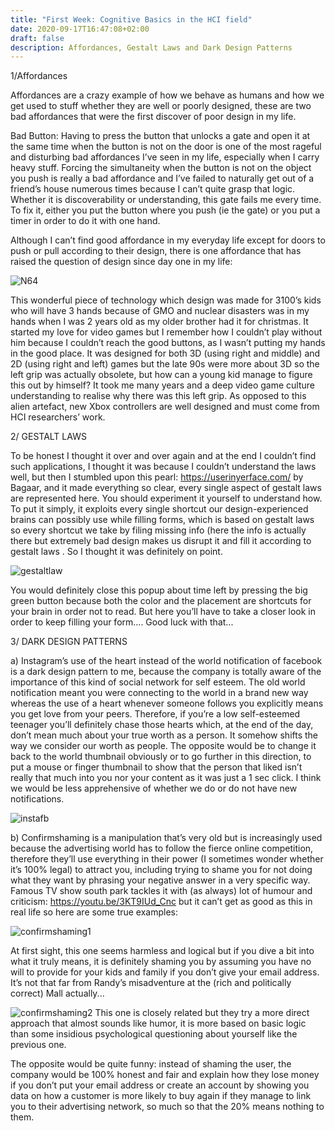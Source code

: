 ```yaml
---
title: "First Week: Cognitive Basics in the HCI field"
date: 2020-09-17T16:47:08+02:00
draft: false
description: Affordances, Gestalt Laws and Dark Design Patterns
---
```

1/Affordances

Affordances are a crazy example of how we behave as humans and how we get used to stuff whether they are well or poorly designed, these are two bad affordances that were the first discover of poor design in my life.

Bad Button:
Having to press the button that unlocks a gate and open it at the same time when the button is not on the door is one of the most rageful and disturbing bad affordances I’ve seen in my life, especially when I carry heavy stuff. 
Forcing the simultaneity when the button is not on the object you push is really a bad affordance and I’ve failed to naturally get out of a friend’s house numerous times because I can’t quite grasp that logic. Whether it is discoverability or understanding, this gate fails me every time. 
To fix it, either you put the button where you push (ie the gate) or you put a timer in order to do it with one hand.


Although I can’t find good affordance in my everyday life except for doors to push or pull according to their design, there is one affordance that has raised the question of design since day one in my life: 

![N64](blog/N64.jpg)


This wonderful piece of technology which design was made for 3100’s kids who will have 3 hands because of GMO and nuclear disasters was in my hands when I was 2 years old as my older brother had it for christmas. It started my love for video games but I remember how I couldn’t play without him because I couldn’t reach the good buttons, as I wasn’t putting my hands in the good place.
It was designed for both 3D (using right and middle) and 2D (using right and left) games but the late 90s were more about 3D so the left grip was actually obsolete, but how can a young kid manage to figure this out by himself? It took me many years and a deep video game culture understanding to realise why there was this left grip. 
As opposed to this alien artefact, new Xbox controllers are well designed and must come from HCI researchers’ work.

2/ GESTALT LAWS

To be honest I thought it over and over again and at the end I couldn’t find such applications, I thought it was because I couldn’t understand the laws well, but then I stumbled upon this pearl: https://userinyerface.com/ by Bagaar, and it made everything so clear, every single aspect of gestalt laws are represented here. You should experiment it yourself to understand how. To put it simply, it exploits every single shortcut our design-experienced brains can possibly use while filling forms, which is based on gestalt laws so every shortcut we take by filing missing info (here the info is actually there but extremely bad design makes us disrupt it and fill it according to gestalt laws . So I thought it was definitely on point.

![gestaltlaw](blog/gestalt.jpg)

You would definitely close this popup about time left by pressing the big green button because both the color and the placement are shortcuts for your brain in order not to read. But here you’ll have to take a closer look in order to keep filling your form…. Good luck with that...

3/ DARK DESIGN PATTERNS

a) Instagram’s use of the heart instead of the world notification of facebook is a dark design pattern to me, because the company is totally aware of the importance of this kind of social network for self esteem. The old world notification meant you were connecting to the world in a brand new way whereas the use of a heart whenever someone follows you explicitly means you get love from your peers. Therefore, if you’re a low self-esteemed teenager you’ll definitely chase those hearts which, at the end of the day, don’t mean much about your true worth as a person. It somehow shifts the way we consider our worth as people.
The opposite would be to change it back to the world thumbnail obviously or to go further in this direction, to put a mouse or finger thumbnail to show that the person that liked isn’t really that much into you nor your content as it was just a 1 sec click. I think we would be less apprehensive of whether we do or do not have new notifications.

![instafb](/blog/fbinsta.jpg)

b) Confirmshaming is a manipulation that’s very old but is increasingly used because the advertising world has to follow the fierce online competition, therefore they’ll use everything in their power (I sometimes wonder whether it’s 100% legal) to attract you, including trying to shame you for not doing what they want by phrasing your negative answer in a very specific way.
Famous TV show south park tackles it with (as always) lot of humour and criticism:
https://youtu.be/3KT9IUd_Cnc but it can’t get as good as this in real life so here are some true examples:

![confirmshaming1](/blog/confirm1.jpg)

At first sight, this one seems harmless and logical but if you dive a bit into what it truly means, it is definitely shaming you by assuming you have no will to provide for your kids and family if you don’t give your email address. It’s not that far from Randy’s misadventure at the (rich and politically correct) Mall actually...

![confirmshaming2](/blog/confirm2.jpg)
This one is closely related but they try a more direct approach that almost sounds like humor, it is more based on basic logic than some insidious psychological questioning about yourself like the previous one.

The opposite would be quite funny: instead of shaming the user, the company would be 100% honest and fair and explain how they lose money if you don’t put your email address or create an account by showing you data on how a customer is more likely to buy again if they manage to link you to their advertising network, so much so that the 20% means nothing to them.
